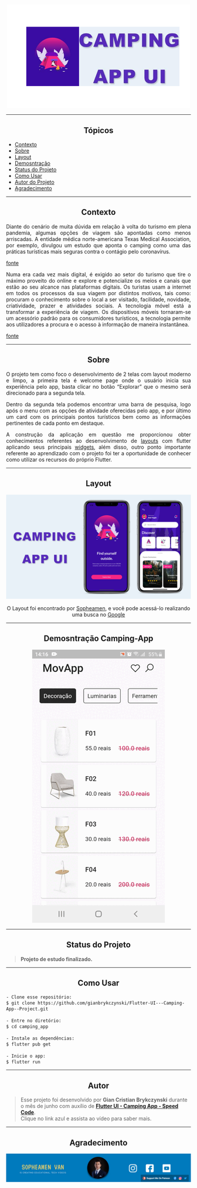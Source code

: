 <p align="center">
  <img alt="Camping_app" src="https://github.com/gianbrykczynski/Flutter-UI---Camping-App--Project/blob/master/assets/camping_app_banner.png" width="500px">
</p>

---

<h2 align="center">Tópicos</h2>

   <p>
  
   - [Contexto](#Contexto)
   - [Sobre](#Sobre)
   - [Layout](#Layout)
   - [Demosntração](#Demosntração-Camping-App)
   - [Status do Projeto](#Status-do-Projeto)
   - [Como Usar](#Como-Usar)
   - [Autor do Projeto](#Autor)
   - [Agradecimento](#Agradecimento)
  

   </p>

---

<h2 align="center">Contexto</h2>

<div align="justify">
   
 <p>
Diante do cenário de muita dúvida em relação à volta do turismo em plena pandemia, algumas opções de viagem são apontadas como menos arriscadas. A entidade médica norte-americana Texas Medical Association, por exemplo, divulgou um estudo que aponta o camping como uma das práticas turísticas mais seguras contra o contágio pelo coronavírus. 

[fonte](https://www.uol.com.br/nossa/noticias/redacao/2020/08/18/acampar-e-opcao-mais-segura-para-viajar-na-pandemia-veja-para-onde-ir.htm)
   
Numa era cada vez mais digital, é exigido ao setor do turismo que tire o máximo proveito do online e explore e potencialize os meios e canais que estão ao seu alcance nas plataformas digitais. Os turistas usam a internet em todos os processos da sua viagem por distintos motivos, tais como: procuram o conhecimento sobre o local a ser visitado, facilidade, novidade, criatividade, prazer e atividades sociais. A tecnologia móvel está a transformar a experiência de viagem. Os dispositivos móveis tornaram-se um acessório padrão para os consumidores turísticos, a tecnologia permite aos utilizadores a procura e o acesso à informação de maneira instantânea. 

   
[fonte](https://comum.rcaap.pt/handle/10400.26/30183)

</p>            
  
</div>


---

<h2 align="center">Sobre</h2>

<div align="justify">
   
<p>
O projeto tem como foco o desenvolvimento de 2 telas com layout moderno e limpo, a primeira tela é welcome page onde o usuário inicia sua experiência pelo app, basta clicar no botão “Explorar” que o mesmo será direcionado para a segunda tela. 

Dentro da segunda tela podemos encontrar uma barra de pesquisa, logo após o menu com as opções de atividade oferecidas pelo app, e por último um card com os principais pontos turísticos bem como as informações pertinentes de cada ponto em destaque. 

A construção da aplicação em questão me proporcionou obter conhecimentos referentes ao desenvolvimento de [layouts](https://flutter.dev/docs/development/ui/widgets/layout) com flutter aplicando seus principais [widgets](https://flutter.dev/docs/development/ui/widgets), além disso, outro ponto importante referente ao aprendizado com o projeto foi ter a oportunidade de conhecer como utilizar os recursos do próprio Flutter.

 
</p>
</div>

---

<h2 align="center">Layout</h2>

   <p align="center">
      <img alt="Camping_app" title="Camping_app" src="https://github.com/gianbrykczynski/Flutter-UI---Camping-App--Project/blob/master/assets/camping_app_layout.jpg" />
  
   </p>

<p align="center">
   O Layout foi encontrado por <a href="https://www.youtube.com/channel/UCUwKif7EmAe5aS7IjsUMlCw">Sopheamen</a>, e você pode acessá-lo realizando uma busca no <a href="https://www.google.com.br/">Google</a>
</p>

---

<h2 align="center">Demosntração Camping-App</h2>

  <p align="center">
      <img alt="MovApp" title="MovApp" src="https://github.com/gianbrykczynski/Flutter-UI---Furniture-Online-App---Project/blob/master/assets/images/app_store_video.gif" />
   </p>
   
---

<h2 align="center">Status do Projeto</h2>

> **Projeto de estudo finalizado.**

---

<h2 align="center">Como Usar</h2>

   ```
   - Clone esse repositório:
   $ git clone https://github.com/gianbrykczynski/Flutter-UI---Camping-App--Project.git

   - Entre no diretório:
   $ cd camping_app

   - Instale as dependências:
   $ flutter pub get

   - Inicie o app: 
   $ flutter run
   ```

---

<h2 align="center">Autor</h2>

   >Esse projeto foi desenvolvido por **Gian Cristian Brykczynski** durante o mês de junho com auxílio de **[Flutter UI - Camping App - Speed Code](https://www.youtube.com/watch?v=S0fJj2Jz5iY&t=1s)**.<br> 
   >Clique no link azul e assista ao vídeo para saber mais. 
   
---

<h2 align="center">Agradecimento</h2>

<p align="center">
  <img alt="sopheamen_image" title="sopheamen_image" src="https://github.com/gianbrykczynski/Flutter-UI---Covid19-Tracker-App-Project/blob/master/assets/sopheamen_image.png" />
</p>


